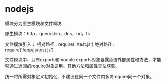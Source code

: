 # nodejs

模块分为原生模块和文件模块

原生模块：http，querystrin，dns，url，fs

文件模块引入：
相对路径：require('./test.js')
绝对路径：require('/app/js/test.js')

文件模块中，只有exports和module.exports对象暴露给该外部属性和方法，才能够通过返回的require对象调用。其他方法和属性无法获取。

统一将所需对象定义初始化，不建议在同一个文件内多次require同一个对象。

